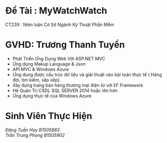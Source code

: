 # Đề Tài : MyWatchWatch
CT239 : Niên luận Cơ Sở Ngành Kỹ Thuật Phần Mềm
# GVHD: Trương Thanh Tuyền
   - Phát Triển Ứng Dụng Web Với ASP.NET MVC
   - Ứng dụng Makup Language & Json
   - API MVC & Windows Azure
   - Ứng dụng được cấu trúc dữ liệu và giải thuật vào bài toán thực tế ( Hàng đợi, tìm kiếm, sắp xếp).
   - Xây dựng trang bán hàng thương mại điện tử với EF Framework
   - Hệ Quản Trị CSDL SQL SERVER 2014 hoặc lớn hơn
   - Ứng dụng thực tế của Windows Azure
# Sinh Viên Thực Hiện
<i>Đặng Tuấn Huy B1505883</i></br>
<i>Trần Trung Phong B1505902</i>

